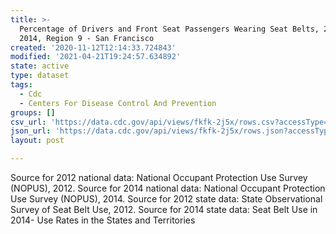 ```yaml
---
title: >-
  Percentage of Drivers and Front Seat Passengers Wearing Seat Belts, 2012 &
  2014, Region 9 - San Francisco
created: '2020-11-12T12:14:33.724843'
modified: '2021-04-21T19:24:57.634892'
state: active
type: dataset
tags:
  - Cdc
  - Centers For Disease Control And Prevention
groups: []
csv_url: 'https://data.cdc.gov/api/views/fkfk-2j5x/rows.csv?accessType=DOWNLOAD'
json_url: 'https://data.cdc.gov/api/views/fkfk-2j5x/rows.json?accessType=DOWNLOAD'
layout: post

---
```

Source for 2012 national data: National Occupant Protection Use Survey (NOPUS), 2012. Source for 2014 national data: National Occupant Protection Use Survey (NOPUS), 2014.  Source for 2012 state data: State Observational Survey of Seat Belt Use, 2012. Source for 2014 state data: Seat Belt Use in 2014- Use Rates in the States and Territories
